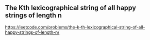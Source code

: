 ## The Kth lexicographical string of all happy strings of length n
https://leetcode.com/problems/the-k-th-lexicographical-string-of-all-happy-strings-of-length-n/
